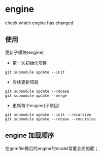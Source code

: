 # engine
check which engine has changed

## 使用

更新子模块(engine)

* 第一次初始化项目
```
git submodule update --init
```

* 后续更新项目
```
git submodule update --rebase
git submodule update --merge 
```

* 更新每个engine(子项目)
```shell
git submodule update --init --recursive
git submodule update --rebase --recursive
```

## engine 加载顺序
在gemfile靠后的engine的model常量会先加载； 